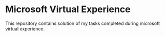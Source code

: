 # Microsoft Virtual Experience
This repository contains solution of my tasks completed during microsoft virtual experience.